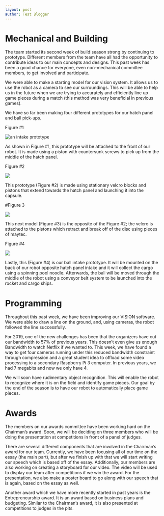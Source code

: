 ```yaml
---
layout: post
author: Test Blogger
---
```

# Mechanical and Building
The team started its second week of build season strong by continuing to prototype. Different members from the team have all had the opportunity to contribute ideas to our main concepts and designs. This past week has been a good chance for everyone, even non-mechanical committee members, to get involved and participate.

We were able to make a starting model for our vision system. It allows us to use the robot as a camera to see our surroundings. This will be able to help us in the future when we are trying to accurately and efficiently line up game pieces during a match (this method was very beneficial in previous games).

We have so far been making four different prototypes for our hatch panel and ball pick-ups.

Figure #1

![an intake prototype](https://lh5.googleusercontent.com/jckPylYLr-AG1sZLb-_vfrTHUHaS9SfBjQCvEQftgYPFD1u8PDwHu_msA3tpnSWJyr41hyM5Bk7bjJaARReiLaDfCyuRSXzW9k1LcqugmMPRneFpTHhhZf9NYK7MIKZ3_eh_Pimo)

As shown in Figure #1, this prototype will be attached to the front of our robot. It is made using a piston with countersunk screws to pick up from the middle of the hatch panel.

Figure #2

![](https://lh3.googleusercontent.com/uOS1Zu08a7pZTEgf0e6lLvj4HI0md-ZIjcw5yEJibGL-NXER4ayWM2skqqBGe0PIRPciRde4hY36zmMa6b2qSdEyLVVwZVO95vPLeLHXxrv2TrTbZ-6eW39emFZjmeBSEDEdQ_y8)

This prototype (Figure #2) is made using stationary velcro blocks and pistons that extend towards the hatch panel and launching it into the capsule.

#Figure 3

![](https://lh4.googleusercontent.com/LYJx-DeX8xjXq6eikMdyE3WhUE9tXDuxLHICJuJWgUL6-IL7Il0UjKeFAuaJUwE_B4kL0Be64X6xR--j1ke_sqiq2vIOz7zxSP9PQGNdaI2WJYD0IOm_VtSWNFlDsJ8q9Lkjrf59)

This next model (Figure #3) is the opposite of the Figure #2; the velcro is attached to the pistons which retract and break off of the disc using pieces of maytec.

Figure #4

![](https://lh6.googleusercontent.com/Pb-YF1fuqQg_tvYCt2ot2zftUFrxdT_i9zcVl8jk1IAE-wFGyXh6vNulciAoMKeWPY-tPz2bE-LE48Grjzew8ajr7N2BU_ZejIBnKxsE9H5oKrnK7jXADRx0vjc3VIJw1Pk8W3c1)

Lastly, this (Figure #4) is our ball intake prototype. It will be mounted on the back of our robot opposite hatch panel intake and it will collect the cargo using a spinning pool noodle. Afterwards, the ball will be moved through the middle of the robot using a conveyor belt system to be launched into the rocket and cargo ships.

# Programming
Throughout this past week, we have been improving our VISION software. We were able to draw a line on the ground, and, using cameras, the robot followed the line successfully.

For 2019, one of the new challenges has been that the organizers have cut our bandwidth to 57% of previous years. This doesn’t even give us enough Bandwidth to watch Netflix if we wanted to. This week, we have found a way to get four cameras running under this reduced bandwidth constraint through compression and a great student idea to offload some video processing to a secondary Raspberry Pi 3 computer. In previous years, we had 7 megabits and now we only have 4.

We will soon have rudimentary object recognition. This will enable the robot to recognize where it is on the field and identify game pieces. Our goal by the end of the season is to have our robot to automatically place game pieces.

# Awards
The members on our awards committee have been working hard on the Chairman’s award. Soon, we will be deciding on three members who will be doing the presentation at competitions in front of a panel of judges.

There are several different components that are involved in the Chairman’s award for our team. Currently, we have been focusing all of our time on the essay (the main part), but after we finish up with that we will start writing our speech which is based off of the essay. Additionally, our members are also working on creating a storyboard for our video. The video will be used to display our team after competitions if we win the award. For the presentation, we also make a poster board to go along with our speech that is again, based on the essay as well.

Another award which we have more recently started in past years is the Entrepreneurship award. It is an award based on business plans and budgeting. Similar to the Chairman’s award, it is also presented at competitions to judges in the pits.